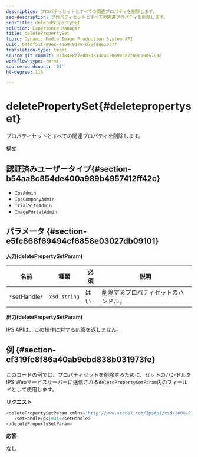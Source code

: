 ```yaml
---
description: プロパティセットとすべての関連プロパティを削除します。
seo-description: プロパティセットとすべての関連プロパティを削除します。
seo-title: deletePropertySet
solution: Experience Manager
title: deletePropertySet
topic: Dynamic Media Image Production System API
uuid: b4fdf51f-89ec-4a69-9179-078ee8e1937f
translation-type: tm+mt
source-git-commit: 97a84e8e7edd3d834ca42069eae7c09c00d57938
workflow-type: tm+mt
source-wordcount: '92'
ht-degree: 11%

---
```



# deletePropertySet{#deletepropertyset}

プロパティセットとすべての関連プロパティを削除します。

構文

## 認証済みユーザータイプ{#section-b54aa8c854de400a989b4957412ff42c}

* `IpsAdmin`
* `IpsCompanyAdmin`
* `TrialSiteAdmin`
* `ImagePortalAdmin`

## パラメータ {#section-e5fc868f69494cf6858e03027db09101}

**入力(deletePropertySetParam)**

| 名前 | 種類 | 必須 | 説明 |
|---|---|---|---|
| `*`setHandle`*` | `xsd:string` | はい | 削除するプロパティセットのハンドル。 |

**出力(deletePropertySetParam)**

IPS APIは、この操作に対する応答を返しません。

## 例 {#section-cf319fc8f86a40ab9cbd838b031973fe}

このコードの例では、プロパティセットを削除するために、セットのハンドルをIPS Webサービスサーバーに送信される`deletePropertySetParam`内のフィールドとして使用します。

**リクエスト**

```java
<deletePropertySetParam xmlns="http://www.scene7.com/IpsApi/xsd/2008-01-15">
   <setHandle>ps|941</setHandle>
</deletePropertySetParam>
```

**応答**

なし
